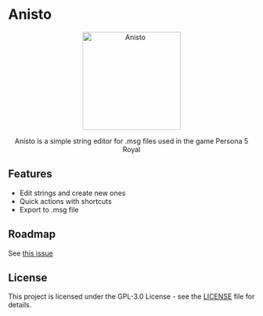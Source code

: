 # Anisto
<p align="center">
  <img src="https://i.imgur.com/QA8HWPY.png" alt="Anisto" width="200">
</p>

<p align="center">
Anisto is a simple string editor for .msg files used in the game Persona 5 Royal
</p>

## Features
- Edit strings and create new ones
- Quick actions with shortcuts
- Export to .msg file

## Roadmap
See [this issue](https://github.com/emirsassan/anisto/issues/3)

## License
This project is licensed under the GPL-3.0 License - see the [LICENSE](LICENSE) file for details.
